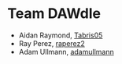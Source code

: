 # Team DAWdle

* Aidan Raymond, [Tabris05](https://github.com/tabris05)
* Ray Perez, [raperez2](https://github.com/raperez2)
* Adam Ullmann, [adamullmann](https://github.com/AdamUllmann)
